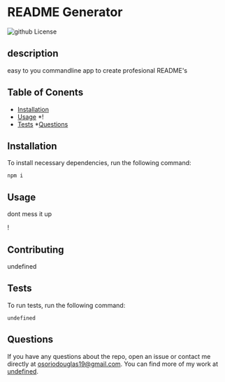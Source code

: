 # README Generator
![github License](https://img.shields.io/badge/license-MIT-blue)
## description
easy to you commandline app to create profesional README's
## Table of Conents
* [Installation](#installation)
* [Usage](#usage)
*!
* [Tests](#tests)
*[Questions](*questions)

## Installation

To install necessary dependencies, run the following command:

```
npm i
```

## Usage

dont mess it up

!
  
## Contributing

undefined

## Tests

To run tests, run the following command:

```
undefined
```

## Questions

If you have any questions about the repo, open an issue or contact me directly at osoriodouglas19@gmail.com. You can find more of my work at [undefined](https://github.com/undefined/).


